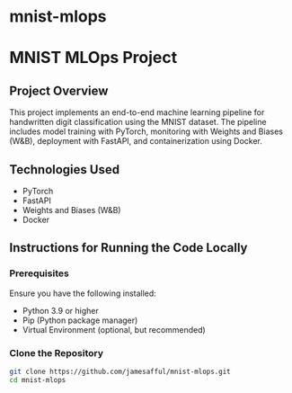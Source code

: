 # mnist-mlops

# MNIST MLOps Project

## Project Overview
This project implements an end-to-end machine learning pipeline for handwritten digit classification using the MNIST dataset. The pipeline includes model training with PyTorch, monitoring with Weights and Biases (W&B), deployment with FastAPI, and containerization using Docker.

## Technologies Used
- PyTorch
- FastAPI
- Weights and Biases (W&B)
- Docker

## Instructions for Running the Code Locally

### Prerequisites
Ensure you have the following installed:
- Python 3.9 or higher
- Pip (Python package manager)
- Virtual Environment (optional, but recommended)

### Clone the Repository
```bash
git clone https://github.com/jamesafful/mnist-mlops.git
cd mnist-mlops

